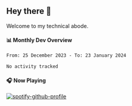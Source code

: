 ## Hey there 👋

Welcome to my technical abode.

#### 📊 Monthly Dev Overview
<!--START_SECTION:waka-->

```txt
From: 25 December 2023 - To: 23 January 2024

No activity tracked
```

<!--END_SECTION:waka-->

#### 🎧 Now Playing

[![spotify-github-profile](https://spotify-github-profile.vercel.app/api/view?uid=james2mid&cover_image=true&theme=natemoo-re)](https://open.spotify.com/user/james2mid?si=2b3baf2b09cb499e)
